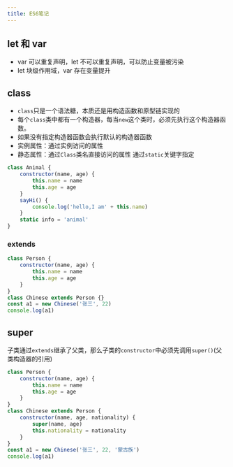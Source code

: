 ```yaml
---
title: ES6笔记
---
```


## let 和 var

-   var 可以重复声明，let 不可以重复声明，可以防止变量被污染
-   let 块级作用域，var 存在变量提升

## class

-   `class`只是一个语法糖，本质还是用构造函数和原型链实现的
-   每个`class`类中都有一个构造器，每当`new`这个类时，必须先执行这个构造器函数。
-   如果没有指定构造器函数会执行默认的构造器函数
-   实例属性：通过实例访问的属性
-   静态属性：通过`Class`类名直接访问的属性
    通过`static`关键字指定

```javascript
class Animal {
    constructor(name, age) {
        this.name = name
        this.age = age
    }
    sayHi() {
        console.log('hello,I am' + this.name)
    }
    static info = 'animal'
}
```

### extends

```javascript
class Person {
    constructor(name, age) {
        this.name = name
        this.age = age
    }
}
class Chinese extends Person {}
const a1 = new Chinese('张三', 22)
console.log(a1)
```

## super

子类通过`extends`继承了父类，那么子类的`constructor`中必须先调用`super()`(父类构造器的引用)

```javascript
class Person {
    constructor(name, age) {
        this.name = name
        this.age = age
    }
}
class Chinese extends Person {
    constructor(name, age, nationality) {
        super(name, age)
        this.nationality = nationality
    }
}
const a1 = new Chinese('张三', 22, '蒙古族')
console.log(a1)
```
